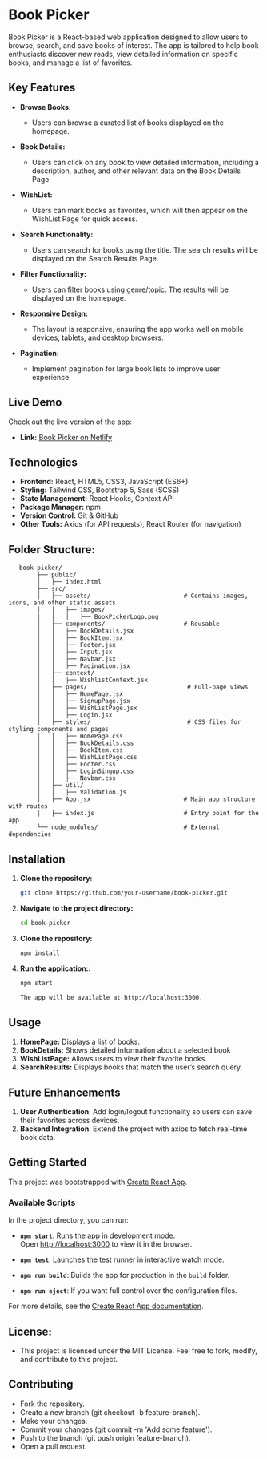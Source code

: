 # Book Picker

Book Picker is a React-based web application designed to allow users to browse, search, and save books of interest. The app is tailored to help book enthusiasts discover new reads, view detailed information on specific books, and manage a list of favorites.

## Key Features

- **Browse Books:**
    - Users can browse a curated list of books displayed on the homepage.
  
- **Book Details:**
    - Users can click on any book to view detailed information, including a description, author, and other relevant data on the Book Details Page.

- **WishList:**
    - Users can mark books as favorites, which will then appear on the WishList Page for quick access.
  
- **Search Functionality:**
    - Users can search for books using the title. The search results will be displayed on the Search Results Page.

- **Filter Functionality:**
    - Users can filter books using genre/topic. The results will be displayed on the homepage.
  
- **Responsive Design:**
    - The layout is responsive, ensuring the app works well on mobile devices, tablets, and desktop browsers.

- **Pagination:**
    - Implement pagination for large book lists to improve user experience.

## Live Demo

Check out the live version of the app:
- **Link:** [Book Picker on Netlify](https://bookpicker.netlify.app/)

## Technologies

- **Frontend:** React, HTML5, CSS3, JavaScript (ES6+)
- **Styling:** Tailwind CSS, Bootstrap 5, Sass (SCSS)
- **State Management:** React Hooks, Context API
- **Package Manager:** npm
- **Version Control:** Git & GitHub
- **Other Tools:** Axios (for API requests), React Router (for navigation)

## Folder Structure:
```plaintext
   book-picker/
        ├── public/
        │   ├── index.html
        ├── src/                                 
        │   ├── assets/                          # Contains images, icons, and other static assets
        │   │   ├── images/
        |   │   │   ├── BookPickerLogo.png
        │   ├── components/                      # Reusable
        │   │   ├── BookDetails.jsx
        │   │   ├── BookItem.jsx
        │   │   ├── Footer.jsx
        │   │   ├── Input.jsx
        │   │   ├── Navbar.jsx
        │   │   ├── Pagination.jsx
        │   ├── context/
        │   │   ├── WishlistContext.jsx
        │   ├── pages/                            # Full-page views         
        │   │   ├── HomePage.jsx
        │   │   ├── SignupPage.jsx
        │   │   ├── WishListPage.jsx
        │   │   ├── Login.jsx
        │   ├── styles/                           # CSS files for styling components and pages
        │   │   ├── HomePage.css
        │   │   ├── BookDetails.css
        │   │   ├── BookItem.css
        │   │   ├── WishListPage.css
        │   │   ├── Footer.css
        │   │   ├── LoginSingup.css
        │   │   ├── Navbar.css
        │   ├── util/  
        │   │   ├── Validation.js
        │   ├── App.jsx                          # Main app structure with routes
        │   ├── index.js                         # Entry point for the app 
        └── node_modules/                        # External dependencies

```
## Installation

1. **Clone the repository:**

   ```bash
   git clone https://github.com/your-username/book-picker.git

2. **Navigate to the project directory:**
   ```bash
   cd book-picker

4. **Clone the repository:**
   ```bash
   npm install

6. **Run the application::**
   ```bash
   npm start

   The app will be available at http://localhost:3000.
##  Usage
   1. **HomePage:** Displays a list of books.
   2. **BookDetails:** Shows detailed information about a selected book
   3. **WishListPage:** Allows users to view their favorite books.
   4. **SearchResults:** Displays books that match the user’s search query.
## Future Enhancements
1. **User Authentication**: Add login/logout functionality so users can save their favorites across devices.
2. **Backend Integration**: Extend the project with axios to fetch real-time book data.


## Getting Started

This project was bootstrapped with [Create React App](https://github.com/facebook/create-react-app).

### Available Scripts

In the project directory, you can run:

- **`npm start`**: Runs the app in development mode.\
  Open [http://localhost:3000](http://localhost:3000) to view it in the browser.

- **`npm test`**: Launches the test runner in interactive watch mode.

- **`npm run build`**: Builds the app for production in the `build` folder.

- **`npm run eject`**: If you want full control over the configuration files.

For more details, see the [Create React App documentation](https://facebook.github.io/create-react-app/docs/getting-started).

## License:
 - This project is licensed under the MIT License. Feel free to fork, modify, and contribute to this project.
## Contributing
   - Fork the repository.
   - Create a new branch (git checkout -b feature-branch).
   - Make your changes.
   - Commit your changes (git commit -m 'Add some feature').
   - Push to the branch (git push origin feature-branch).
   - Open a pull request.
 

